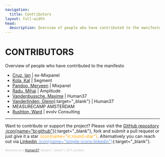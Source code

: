 ```yaml
---
navigation:
  title: Contributors
layout: full-width
head:
  description: Overview of people who have contributed to the manifesto.
---
```


# CONTRIBUTORS

Overview of people who have contributed to the manifesto

- [Cruz, Ian](https://www.linkedin.com/in/ianagcruz/) | ex-Mixpanel
- [Kola, Kal](https://www.linkedin.com/in/kal-kola/) | Segment
- [Pandoo, Merveen](https://www.linkedin.com/in/merveen-pandoo/x) | Mixpanel
- [Radu, Mihai](https://www.linkedin.com/in/mgradu/) | Amplitude
- [Vandenbussche, Maxime](https://www.linkedin.com/in/maxime-vandenbussche-bb852365/) | Human37
- [Vanderlinden, Glenn](https://www.linkedin.com/in/glennvanderlinden/){:target="\_blank"} | Human37
- MEASURECAMP AMSTERDAM
- [Rushton, Ward](https://www.linkedin.com/in/ward-rushton/) | evolv Consulting
---

Want to contribute or support the project?
Please visit the [GitHub repository :icon{name="bi:github"}](https://github.com/glnv/SAM-markdown){:target="\_blank"}, fork and submit a pull request or just give it a star<span style="color: orange"> :icon{name="ic:round-star"}</span>.
Alternatively you can reach out via [Linkedin <span style="color: CornflowerBlue"> :icon{name="simple-icons:linkedin"}</span>](https://www.linkedin.com/in/glennvanderlinden/){:target="\_blank"}.

<span style="color:silver;;font-size:10px"> Realised as a [Human37](https://human37.com){:target="\_blank"} 20% project.</span>
